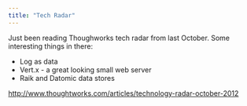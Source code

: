 ```yaml
---
title: "Tech Radar"
---
```

Just been reading Thoughworks tech radar from last October. Some interesting things in there:

- Log as data
- Vert.x - a great looking small web server
- Raik and Datomic data stores

http://www.thoughtworks.com/articles/technology-radar-october-2012
